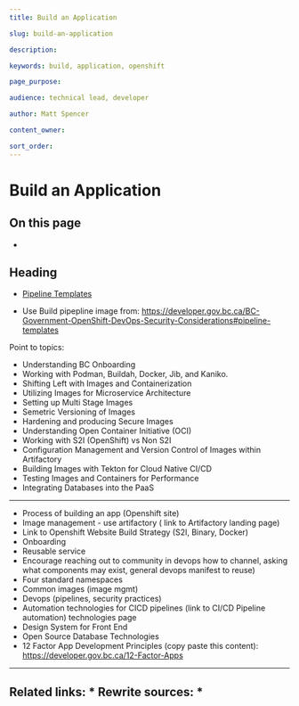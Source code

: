 ```yaml
---
title: Build an Application

slug: build-an-application

description: 

keywords: build, application, openshift

page_purpose: 

audience: technical lead, developer

author: Matt Spencer

content_owner: 

sort_order: 
---
```


# Build an Application


## On this page
- 

## Heading<a name="section-name"></a>


* [Pipeline Templates](https://github.com/bcgov/pipeline-templates/)

* Use Build pipepline image from: https://developer.gov.bc.ca/BC-Government-OpenShift-DevOps-Security-Considerations#pipeline-templates

Point to topics: 

- Understanding BC Onboarding
- Working with Podman, Buildah, Docker, Jib, and Kaniko. 
- Shifting Left with Images and Containerization
- Utilizing Images for Microservice Architecture
- Setting up Multi Stage Images
- Semetric Versioning of Images
- Hardening and producing Secure Images
- Understanding Open Container Initiative (OCI)
- Working with S2I (OpenShift) vs Non S2I
- Configuration Management and Version Control of Images within Artifactory
- Building Images with Tekton for Cloud Native CI/CD
- Testing Images and Containers for Performance
- Integrating Databases into the PaaS
_______________________________________________________________________________

- Process of building an app (Openshift site)
- Image management - use artifactory ( link to Artifactory landing page)
- Link to Openshift Website Build Strategy (S2I, Binary, Docker)
- Onboarding 
- Reusable service 
- Encourage reaching out to community in devops how to channel, asking what components may exist, general devops manifest to reuse)
- Four standard namespaces 
- Common images (image mgmt)
- Devops (pipelines, security practices)
- Automation technologies for CICD pipelines (link to CI/CD Pipeline automation) technologies page 
- Design System for Front End
- Open Source Database Technologies
- 12 Factor App Development Principles (copy paste this content): https://developer.gov.bc.ca/12-Factor-Apps
---
Related links:
* 
Rewrite sources:
* 
---
